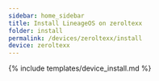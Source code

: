```yaml
---
sidebar: home_sidebar
title: Install LineageOS on zeroltexx
folder: install
permalink: /devices/zeroltexx/install
device: zeroltexx
---
```

{% include templates/device_install.md %}

